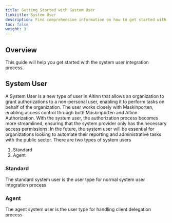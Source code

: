```yaml
---
title: Getting Started with System User
linktitle: System User
description: Find comprehensive information on how to get started with the System User.
toc: false
weight: 3
---
```


## Overview
This guide will help you get started with the system user integration process.

## System User
A System User is a new type of user in Altinn that allows an organization to grant authorizations to a non-personal user, enabling it to perform tasks on behalf of the organization.
The user works closely with Maskinporten, enabling access control through both Maskinporten and Altinn Authorization. With the system user, the authorization process becomes more streamlined, ensuring that the system provider only has the necessary access permissions.
In the future, the system user will be essential for organizations looking to automate their reporting and administrative tasks with the public sector.
There are two types of system users
1. Standard
2. Agent

### Standard
The standard system user is the user type for normal system user integration process

### Agent
The agent system user is the user type for handling client delegation process

